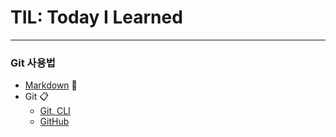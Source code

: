 # TIL: Today I Learned
---
### Git 사용법
 * [Markdown](https://github.com/Jeeyoun-S/TIL/blob/master/Markdown.md) :memo:
 * Git :clipboard:
     * [Git, CLI](https://github.com/Jeeyoun-S/TIL/blob/master/Git/CLI.md)
     * [GitHub](https://github.com/Jeeyoun-S/TIL/blob/master/Git/GitHub.md)
